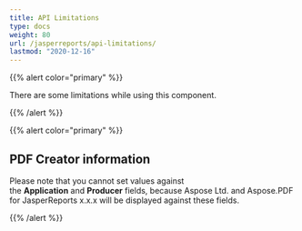 ```yaml
---
title: API Limitations
type: docs
weight: 80
url: /jasperreports/api-limitations/
lastmod: "2020-12-16"
---
```


{{% alert color="primary" %}} 

There are some limitations while using this component. 

{{% /alert %}} 

{{% alert color="primary" %}} 

## **PDF Creator information**
Please note that you cannot set values against the **Application** and **Producer** fields, because Aspose Ltd. and Aspose.PDF for JasperReports x.x.x will be displayed against these fields. 

{{% /alert %}} 
